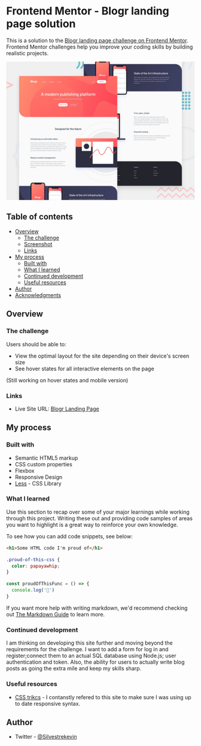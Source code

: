 # Frontend Mentor - Blogr landing page solution

This is a solution to the [Blogr landing page challenge on Frontend Mentor](https://www.frontendmentor.io/challenges/blogr-landing-page-EX2RLAApP). Frontend Mentor challenges help you improve your coding skills by building realistic projects. 

![Preview of Design file for Desktop](./design/desktop-preview.jpg)

## Table of contents

- [Overview](#overview)
  - [The challenge](#the-challenge)
  - [Screenshot](#screenshot)
  - [Links](#links)
- [My process](#my-process)
  - [Built with](#built-with)
  - [What I learned](#what-i-learned)
  - [Continued development](#continued-development)
  - [Useful resources](#useful-resources)
- [Author](#author)
- [Acknowledgments](#acknowledgments)


## Overview

### The challenge

Users should be able to:

- View the optimal layout for the site depending on their device's screen size
- See hover states for all interactive elements on the page

(Still working on hover states and mobile version)

### Links


- Live Site URL: [Blogr Landing Page](https://silvodesigns.github.io/Blog-Landing-Page/)

## My process

### Built with

- Semantic HTML5 markup
- CSS custom properties
- Flexbox
- Responsive Design
- [Less](http://lesscss.org/) - CSS Library


### What I learned

Use this section to recap over some of your major learnings while working through this project. Writing these out and providing code samples of areas you want to highlight is a great way to reinforce your own knowledge.

To see how you can add code snippets, see below:

```html
<h1>Some HTML code I'm proud of</h1>
```
```css
.proud-of-this-css {
  color: papayawhip;
}
```
```js
const proudOfThisFunc = () => {
  console.log('🎉')
}
```

If you want more help with writing markdown, we'd recommend checking out [The Markdown Guide](https://www.markdownguide.org/) to learn more.


### Continued development
I am thinking on developing this site further and moving beyond the requirements for the challenge. I want to add a form for log in and register;connect them to an actual SQL database using Node.js; user authentication and token. Also, the ability for users to actually write blog posts as going the extra mile and keep my skills sharp.

### Useful resources

- [CSS trikcs](https://css-tricks.com/snippets/css/a-guide-to-flexbox/) - I contanstly refered to this site to make sure I was using up to date responsive syntax.



## Author

- Twitter - [@Silvestrekevin](https://twitter.com/SilvestreKevin)



